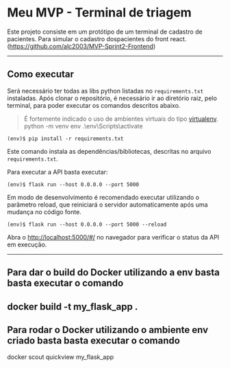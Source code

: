 # Meu MVP - Terminal de triagem

Este projeto consiste em um protótipo de um terminal de cadastro de pacientes.
Para simular o cadastro dospacientes do front react.(https://github.com/alc2003/MVP-Sprint2-Frontend)


---
## Como executar 


Será necessário ter todas as libs python listadas no `requirements.txt` instaladas.
Após clonar o repositório, é necessário ir ao diretório raiz, pelo terminal, para poder executar os comandos descritos abaixo.

> É fortemente indicado o uso de ambientes virtuais do tipo [virtualenv](https://virtualenv.pypa.io/en/latest/installation.html).
python -m venv env 
.\env\Scripts\activate  

```
(env)$ pip install -r requirements.txt
```

Este comando instala as dependências/bibliotecas, descritas no arquivo `requirements.txt`.

Para executar a API  basta executar:

```
(env)$ flask run --host 0.0.0.0 --port 5000
```

Em modo de desenvolvimento é recomendado executar utilizando o parâmetro reload, que reiniciará o servidor
automaticamente após uma mudança no código fonte. 

```
(env)$ flask run --host 0.0.0.0 --port 5000 --reload
```

Abra o [http://localhost:5000/#/](http://localhost:5000/#/) no navegador para verificar o status da API em execução.

************
Para dar o build do Docker utilizando a env basta basta executar o comando
---
docker build -t my_flask_app .
----

Para rodar o Docker utilizando o ambiente env criado basta basta executar o comando
---
docker scout quickview my_flask_app

